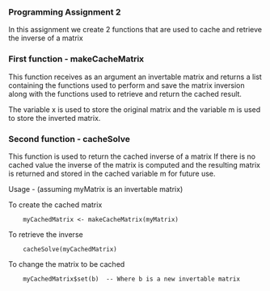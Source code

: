 ### Programming Assignment 2

In this assignment we create 2 functions that are used to cache and
retrieve the inverse of a matrix

### First function - makeCacheMatrix

This function receives as an argument an invertable matrix and
returns a list containing the functions used to perform and save 
the matrix inversion along with the functions used to 
retrieve and return the cached result. 

The variable x is used to store the original matrix
and the variable m is used to store the inverted matrix.



### Second function - cacheSolve

This function is used to return the cached inverse of a matrix
If there is no cached value the inverse of the matrix is computed
and the resulting matrix is returned and stored in the
cached variable m for future use.


Usage -  (assuming myMatrix is an invertable matrix)

   To create the cached matrix
   
        myCachedMatrix <- makeCacheMatrix(myMatrix) 

   To retrieve the inverse

        cacheSolve(myCachedMatrix)

   To change the matrix to be cached

        myCachedMatrix$set(b)  -- Where b is a new invertable matrix
